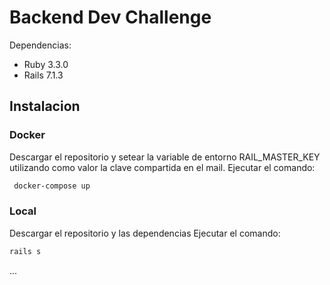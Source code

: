 # Backend Dev Challenge

Dependencias:

* Ruby 3.3.0
* Rails 7.1.3

## Instalacion

### Docker
Descargar el repositorio y setear la variable de entorno RAIL_MASTER_KEY utilizando como valor la clave compartida en el mail.
Ejecutar el comando:
```bash
 docker-compose up
```
### Local
Descargar el repositorio y las dependencias
Ejecutar el comando:
```bash
rails s 
```
...
